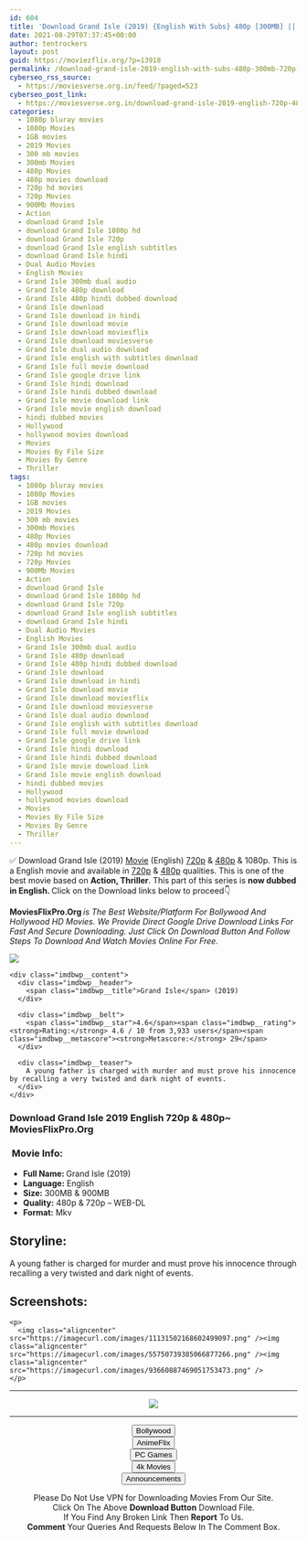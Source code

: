 ```yaml
---
id: 604
title: 'Download Grand Isle (2019) {English With Subs} 480p [300MB] || 720p [900MB]'
date: 2021-08-29T07:37:45+00:00
author: tentrockers
layout: post
guid: https://moviezflix.org/?p=13918
permalink: /download-grand-isle-2019-english-with-subs-480p-300mb-720p-900mb/
cyberseo_rss_source:
  - https://moviesverse.org.in/feed/?paged=523
cyberseo_post_link:
  - https://moviesverse.org.in/download-grand-isle-2019-english-720p-480p/
categories:
  - 1080p bluray movies
  - 1080p Movies
  - 1GB movies
  - 2019 Movies
  - 300 mb movies
  - 300mb Movies
  - 480p Movies
  - 480p movies download
  - 720p hd movies
  - 720p Movies
  - 900Mb Movies
  - Action
  - download Grand Isle
  - download Grand Isle 1080p hd
  - download Grand Isle 720p
  - download Grand Isle english subtitles
  - download Grand Isle hindi
  - Dual Audio Movies
  - English Movies
  - Grand Isle 300mb dual audio
  - Grand Isle 480p download
  - Grand Isle 480p hindi dubbed download
  - Grand Isle download
  - Grand Isle download in hindi
  - Grand Isle download movie
  - Grand Isle download moviesflix
  - Grand Isle download moviesverse
  - Grand Isle dual audio download
  - Grand Isle english with subtitles download
  - Grand Isle full movie download
  - Grand Isle google drive link
  - Grand Isle hindi download
  - Grand Isle hindi dubbed download
  - Grand Isle movie download link
  - Grand Isle movie english download
  - hindi dubbed movies
  - Hollywood
  - hollywood movies download
  - Movies
  - Movies By File Size
  - Movies By Genre
  - Thriller
tags:
  - 1080p bluray movies
  - 1080p Movies
  - 1GB movies
  - 2019 Movies
  - 300 mb movies
  - 300mb Movies
  - 480p Movies
  - 480p movies download
  - 720p hd movies
  - 720p Movies
  - 900Mb Movies
  - Action
  - download Grand Isle
  - download Grand Isle 1080p hd
  - download Grand Isle 720p
  - download Grand Isle english subtitles
  - download Grand Isle hindi
  - Dual Audio Movies
  - English Movies
  - Grand Isle 300mb dual audio
  - Grand Isle 480p download
  - Grand Isle 480p hindi dubbed download
  - Grand Isle download
  - Grand Isle download in hindi
  - Grand Isle download movie
  - Grand Isle download moviesflix
  - Grand Isle download moviesverse
  - Grand Isle dual audio download
  - Grand Isle english with subtitles download
  - Grand Isle full movie download
  - Grand Isle google drive link
  - Grand Isle hindi download
  - Grand Isle hindi dubbed download
  - Grand Isle movie download link
  - Grand Isle movie english download
  - hindi dubbed movies
  - Hollywood
  - hollywood movies download
  - Movies
  - Movies By File Size
  - Movies By Genre
  - Thriller
---
```

<div class="thecontent clearfix">
  <p>
    ✅ Download Grand Isle (2019) <a href="https://moviesverse.org.in/category/movies/" data-wpel-link="internal">Movie</a>&nbsp;(English) <a href="https://moviesverse.org.in/720p-movies/" data-wpel-link="internal">720p</a>&nbsp;&&nbsp;<a href="https://moviesverse.org.in/480p-movies/" data-wpel-link="internal">480p</a> & 1080p. This is a English movie and available in <a href="https://moviesverse.org.in/720p-movies/" data-wpel-link="internal">720p</a>&nbsp;&&nbsp;<a href="https://moviesverse.org.in/480p-movies/" data-wpel-link="internal">480p</a> qualities. This is one of the best movie based on <strong>Action, Thriller</strong>. This part of this series is <strong>now dubbed in English<span>. </span></strong><span>Click on the Download links below to proceed👇</span>
  </p>
  
  <p>
    <strong><span>MoviesFlixPro.Org&nbsp;</span></strong><em>is The Best Website/Platform For Bollywood And Hollywood HD Movies. We Provide Direct Google Drive Download Links For Fast And Secure Downloading. Just Click On Download Button And Follow Steps To&nbsp;Download And Watch Movies Online For Free.</em>
  </p>
  
  <div class="imdbwp imdbwp--movie dark">
    <div class="imdbwp__thumb">
      <a class="imdbwp__link" target="_blank" title="Grand Isle" href="https://www.imdb.com/title/tt8380776/" rel="nofollow external noopener noreferrer" data-wpel-link="external"><img class="imdbwp__img" src="https://m.media-amazon.com/images/M/MV5BNDAyN2M2OTgtMjc5Ni00MDJiLTk0OWEtMWI3MDA0NzNjZmRkXkEyXkFqcGdeQXVyNDExMzMxNjE@._V1_SX300.jpg" /></a>
    </div>
    
    <div class="imdbwp__content">
      <div class="imdbwp__header">
        <span class="imdbwp__title">Grand Isle</span> (2019)
      </div>
      
      <div class="imdbwp__belt">
        <span class="imdbwp__star">4.6</span><span class="imdbwp__rating"><strong>Rating:</strong> 4.6 / 10 from 3,933 users</span><span class="imdbwp__metascore"><strong>Metascore:</strong> 29</span>
      </div>
      
      <div class="imdbwp__teaser">
        A young father is charged with murder and must prove his innocence by recalling a very twisted and dark night of events.
      </div>
    </div>
  </div>
  
  <h3>
    <span>Download Grand Isle 2019 English 720p & 480p~ MoviesFlixPro.Org</span>
  </h3>
  
  <h3>
    <span>&nbsp;Movie Info:&nbsp;</span>
  </h3>
  
  <ul>
    <li>
      <strong>Full Name: </strong>Grand Isle (2019)
    </li>
    <li>
      <strong>Language:</strong> English
    </li>
    <li>
      <strong>Size:</strong> 300MB & 900MB
    </li>
    <li>
      <strong>Quality:</strong> 480p & 720p – WEB-DL
    </li>
    <li>
      <strong>Format:</strong>&nbsp;Mkv
    </li>
  </ul>
  
  <h2>
    <span>Storyline:</span>
  </h2>
  
  <p>
    A young father is charged for murder and must prove his innocence through recalling a very twisted and dark night of events.
  </p>
  
  <div class="summary_text">
    <h2>
      <span>Screenshots:</span>
    </h2>
    
    <p>
      <img class="aligncenter" src="https://imagecurl.com/images/11131502168602499097.png" /><img class="aligncenter" src="https://imagecurl.com/images/55750739385066877266.png" /><img class="aligncenter" src="https://imagecurl.com/images/93660887469051753473.png" />
    </p>
  </div>
</div>

<center>
  </p> 
  
  <hr />
  
  <p>
    <a href="http://gdrivepro.xyz/join.php" data-wpel-link="external" target="_blank" rel="nofollow external noopener noreferrer"><img src="https://i.imgur.com/FhMdWdW.png" /></a>
  </p>
  
  <hr />
  
  <p>
    <a href="https://dogemovies.xyz" target="_blank" data-wpel-link="external" rel="nofollow external noopener noreferrer"><button class="button button5">Bollywood</button></a><br /> <a href="https://animeflix.in" target="_blank" data-wpel-link="external" rel="nofollow external noopener noreferrer"><button class="button button5">AnimeFlix</button></a><br /> <a href="https://gamesflix.net/" target="_blank" data-wpel-link="external" rel="nofollow external noopener noreferrer"><button class="button button5">PC Games</button></a><br /> <a href="https://uhdmovies.in" target="_blank" data-wpel-link="external" rel="nofollow external noopener noreferrer"><button class="button button5">4k Movies</button></a><br /> <a href="https://moviesverse.org.in/announcements/" target="_blank" data-wpel-link="internal" rel="noopener"><button class="button button5">Announcements</button></a>
  </p>
  
  <div class="alert alert-danger">
    Please Do Not Use VPN for Downloading Movies From Our Site.
  </div>
  
  <div class="alert alert-success">
    Click On The Above <strong>Download Button</strong> Download File.
  </div>
  
  <div class="alert alert-warning">
    If You Find Any Broken Link Then <strong>Report</strong> To Us.
  </div>
  
  <div class="alert alert-info">
    <strong>Comment</strong> Your Queries And Requests Below In The Comment Box.
  </div>
  
  <p>
    </center>
  </p>